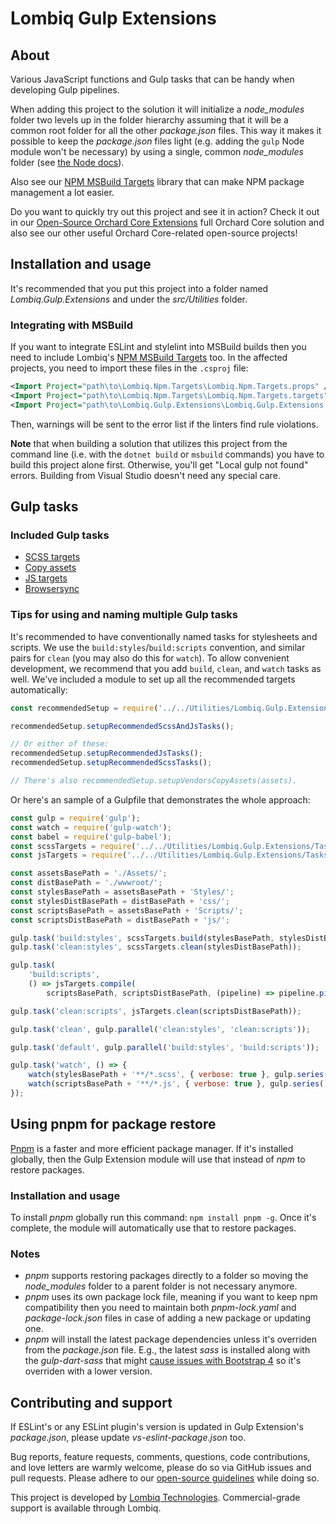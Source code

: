 # Lombiq Gulp Extensions



## About

Various JavaScript functions and Gulp tasks that can be handy when developing Gulp pipelines.

When adding this project to the solution it will initialize a *node_modules* folder two levels up in the folder hierarchy assuming that it will be a common root folder for all the other *package.json* files. This way it makes it possible to keep the *package.json* files light (e.g. adding the `gulp` Node module won't be necessary) by using a single, common *node_modules* folder (see [the Node docs](https://nodejs.org/api/modules.html#modules_loading_from_node_modules_folders)).

Also see our [NPM MSBuild Targets](https://github.com/Lombiq/NPM-Targets) library that can make NPM package management a lot easier.

Do you want to quickly try out this project and see it in action? Check it out in our [Open-Source Orchard Core Extensions](https://github.com/Lombiq/Open-Source-Orchard-Core-Extensions) full Orchard Core solution and also see our other useful Orchard Core-related open-source projects!


## Installation and usage

It's recommended that you put this project into a folder named _Lombiq.Gulp.Extensions_ and under the _src/Utilities_ folder.


### Integrating with MSBuild

If you want to integrate ESLint and stylelint into MSBuild builds then you need to include Lombiq's [NPM MSBuild Targets](https://github.com/Lombiq/NPM-Targets) too. In the affected projects, you need to import these files in the `.csproj` file:

```xml
<Import Project="path\to\Lombiq.Npm.Targets\Lombiq.Npm.Targets.props" />
<Import Project="path\to\Lombiq.Npm.Targets\Lombiq.Npm.Targets.targets" />
<Import Project="path\to\Lombiq.Gulp.Extensions\Lombiq.Gulp.Extensions.targets"/>
```

Then, warnings will be sent to the error list if the linters find rule violations.

**Note** that when building a solution that utilizes this project from the command line (i.e. with the `dotnet build` or `msbuild` commands) you have to build this project alone first. Otherwise, you'll get "Local gulp not found" errors. Building from Visual Studio doesn't need any special care.


## Gulp tasks

### Included Gulp tasks

- [SCSS targets](Docs/ScssTargets.md)
- [Copy assets](Docs/CopyAssets.md)
- [JS targets](Docs/JsTargets.md)
- [Browsersync](Docs/Browsersync.md)

### Tips for using and naming multiple Gulp tasks

It's recommended to have conventionally named tasks for stylesheets and scripts. We use the `build:styles`/`build:scripts` convention, and similar pairs for `clean` (you may also do this for `watch`). To allow convenient development, we recommend that you add `build`, `clean`, and `watch` tasks as well. We've included a module to set up all the recommended targets automatically:

```js
const recommendedSetup = require('../../Utilities/Lombiq.Gulp.Extensions/recommended-setup');

recommendedSetup.setupRecommendedScssAndJsTasks();

// Or either of these:
recommendedSetup.setupRecommendedJsTasks();
recommendedSetup.setupRecommendedScssTasks();

// There's also recommendedSetup.setupVendorsCopyAssets(assets).
```

Or here's an sample of a Gulpfile that demonstrates the whole approach:

```js
const gulp = require('gulp');
const watch = require('gulp-watch');
const babel = require('gulp-babel');
const scssTargets = require('../../Utilities/Lombiq.Gulp.Extensions/Tasks/scss-targets');
const jsTargets = require('../../Utilities/Lombiq.Gulp.Extensions/Tasks/js-targets');

const assetsBasePath = './Assets/';
const distBasePath = './wwwroot/';
const stylesBasePath = assetsBasePath + 'Styles/';
const stylesDistBasePath = distBasePath + 'css/';
const scriptsBasePath = assetsBasePath + 'Scripts/';
const scriptsDistBasePath = distBasePath + 'js/';

gulp.task('build:styles', scssTargets.build(stylesBasePath, stylesDistBasePath));
gulp.task('clean:styles', scssTargets.clean(stylesDistBasePath));

gulp.task(
    'build:scripts',
    () => jsTargets.compile(
        scriptsBasePath, scriptsDistBasePath, (pipeline) => pipeline.pipe(babel({ presets: ['@babel/preset-env'] }))));

gulp.task('clean:scripts', jsTargets.clean(scriptsDistBasePath));

gulp.task('clean', gulp.parallel('clean:styles', 'clean:scripts'));

gulp.task('default', gulp.parallel('build:styles', 'build:scripts'));

gulp.task('watch', () => {
    watch(stylesBasePath + '**/*.scss', { verbose: true }, gulp.series('build:styles'));
    watch(scriptsBasePath + '**/*.js', { verbose: true }, gulp.series('build:scripts'));
});

```


## Using pnpm for package restore

[Pnpm](https://pnpm.io/) is a faster and more efficient package manager. If it's installed globally, then the Gulp Extension module will use that instead of *npm* to restore packages.

### Installation and usage

To install *pnpm* globally run this command: `npm install pnpm -g`. Once it's complete, the module will automatically use that to restore packages.

### Notes

* *pnpm* supports restoring packages directly to a folder so moving the *node_modules* folder to a parent folder is not necessary anymore.
* *pnpm* uses its own package lock file, meaning if you want to keep npm compatibility then you need to maintain both *pnpm-lock.yaml* and *package-lock.json* files in case of adding a new package or updating one.
* *pnpm* will install the latest package dependencies unless it's overriden from the *package.json* file. E.g., the latest *sass* is installed along with the *gulp-dart-sass* that might [cause issues with Bootstrap 4](https://github.com/twbs/bootstrap/issues/34051) so it's overriden with a lower version.


## Contributing and support

If ESLint's or any ESLint plugin's version is updated in Gulp Extension's *package.json*, please update *vs-eslint-package.json* too.

Bug reports, feature requests, comments, questions, code contributions, and love letters are warmly welcome, please do so via GitHub issues and pull requests. Please adhere to our [open-source guidelines](https://lombiq.com/open-source-guidelines) while doing so.

This project is developed by [Lombiq Technologies](https://lombiq.com/). Commercial-grade support is available through Lombiq.
